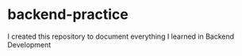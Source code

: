 # backend-practice
I created this repository to document everything I learned in Backend Development
